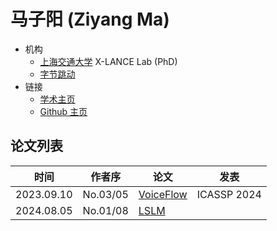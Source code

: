 # 马子阳 (Ziyang Ma)

- 机构
  - [上海交通大学](../Institutions/SJTU_上海交通大学.md) X-LANCE Lab (PhD)
  - [字节跳动](../Institutions/ByteDance.md)
- 链接
  - [学术主页](https://ziyang.tech)
  - [Github 主页](https://github.com/ddlBoJack)

## 论文列表

| 时间 | 作者序 | 论文 | 发表 |
|:-:|:-:|---|---|
| 2023.09.10 | No.03/05 | [VoiceFlow](../Models/Flow/2023.09.10_VoiceFlow.md) | ICASSP 2024 |
| 2024.08.05 | No.01/08 | [LSLM](../Models/Speech_LLM/2024.08.05_LSLM.md) |